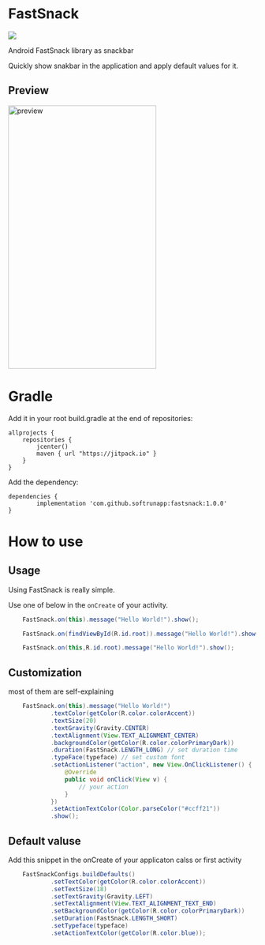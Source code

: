 # FastSnack
[![](https://jitpack.io/v/softrunapp/fastsnack.svg)](https://jitpack.io/#softrunapp/fastsnack)

Android FastSnack library as snackbar

Quickly show snakbar in the application and apply default values for it.

## Preview


<img src="s1.png" alt="preview" width="300" height="533">



# Gradle

Add it in your root build.gradle at the end of repositories:


    allprojects {
        repositories {
            jcenter()
            maven { url "https://jitpack.io" }
        }
    }
Add the dependency:

	dependencies {
	        implementation 'com.github.softrunapp:fastsnack:1.0.0'
	}



# How to use

## Usage
Using FastSnack is really simple.

Use one of below in the `onCreate` of your activity.

```java
    FastSnack.on(this).message("Hello World!").show();
```

```java
    FastSnack.on(findViewById(R.id.root)).message("Hello World!").show();
```

```java
    FastSnack.on(this,R.id.root).message("Hello World!").show();
```


## Customization
most of them are self-explaining

```java
    FastSnack.on(this).message("Hello World!")
            .textColor(getColor(R.color.colorAccent))
            .textSize(20)
            .textGravity(Gravity.CENTER)
            .textAlignment(View.TEXT_ALIGNMENT_CENTER)
            .backgroundColor(getColor(R.color.colorPrimaryDark))
            .duration(FastSnack.LENGTH_LONG) // set duration time
            .typeFace(typeface) // set custom font
            .setActionListener("action", new View.OnClickListener() {
                @Override
                public void onClick(View v) {
                    // your action
                }
            })
            .setActionTextColor(Color.parseColor("#ccff21"))
            .show();
```
## Default valuse
Add this snippet in the onCreate of your applicaton calss or first activity

```java
    FastSnackConfigs.buildDefaults()
            .setTextColor(getColor(R.color.colorAccent))
            .setTextSize(18)
            .setTextGravity(Gravity.LEFT)
            .setTextAlignment(View.TEXT_ALIGNMENT_TEXT_END)
            .setBackgroundColor(getColor(R.color.colorPrimaryDark))
            .setDuration(FastSnack.LENGTH_SHORT)
            .setTypeface(typeface)
            .setActionTextColor(getColor(R.color.blue));
```

